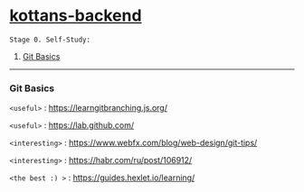 # [kottans-backend](https://github.com/kottans/backend/blob/master/contents.md)

`Stage 0. Self-Study:`

1. [Git Basics](#git-basics)

---
### Git Basics

`<useful>` : <https://learngitbranching.js.org/>

`<useful>` : <https://lab.github.com/>

`<interesting>` : <https://www.webfx.com/blog/web-design/git-tips/>

`<interesting>` : <https://habr.com/ru/post/106912/>

`<the best :) >` : <https://guides.hexlet.io/learning/>